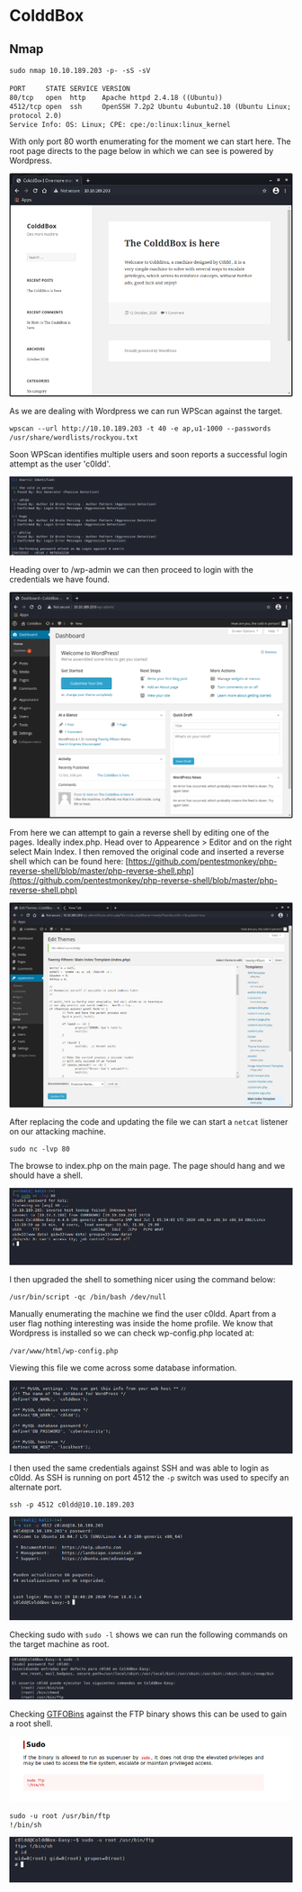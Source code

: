 # ColddBox

## Nmap

```
sudo nmap 10.10.189.203 -p- -sS -sV

PORT     STATE SERVICE VERSION
80/tcp   open  http    Apache httpd 2.4.18 ((Ubuntu))
4512/tcp open  ssh     OpenSSH 7.2p2 Ubuntu 4ubuntu2.10 (Ubuntu Linux; protocol 2.0)
Service Info: OS: Linux; CPE: cpe:/o:linux:linux_kernel
```

With only port 80 worth enumerating for the moment we can start here. The root page directs to the page below in which we can see is powered by Wordpress.

![](<../../../.gitbook/assets/image (1284).png>)

As we are dealing with Wordpress we can run WPScan against the target.

```
wpscan --url http://10.10.189.203 -t 40 -e ap,u1-1000 --passwords /usr/share/wordlists/rockyou.txt
```

Soon WPScan identifies multiple users and soon reports a successful login attempt as the user 'c0ldd'.

![](<../../../.gitbook/assets/image (1285).png>)

Heading over to /wp-admin we can then proceed to login with the credentials we have found.

![](<../../../.gitbook/assets/image (1286).png>)

From here we can attempt to gain a reverse shell by editing one of the pages. Ideally index.php. Head over to Appearence > Editor and on the right select Main Index. I then removed the original code and inserted a reverse shell which can be found here: [https://github.com/pentestmonkey/php-reverse-shell/blob/master/php-reverse-shell.php](https://github.com/pentestmonkey/php-reverse-shell/blob/master/php-reverse-shell.php)

![](<../../../.gitbook/assets/image (1287).png>)

After replacing the code and updating the file we can start a `netcat` listener on our attacking machine.

```
sudo nc -lvp 80
```

The browse to index.php on the main page. The page should hang and we should have a shell.

![](<../../../.gitbook/assets/image (1288).png>)

I then upgraded the shell to something nicer using the command below:

```
/usr/bin/script -qc /bin/bash /dev/null
```

Manually enumerating the machine we find the user c0ldd. Apart from a user flag nothing interesting was inside the home profile. We know that Wordpress is installed so we can check wp-config.php located at:

`/var/www/html/wp-config.php`

Viewing this file we come across some database information.

![](<../../../.gitbook/assets/image (1289).png>)

I then used the same credentials against SSH and was able to login as c0ldd. As SSH is running on port 4512 the `-p` switch was used to specify an alternate port.

```
ssh -p 4512 c0ldd@10.10.189.203 
```

![](<../../../.gitbook/assets/image (1290).png>)

Checking sudo with `sudo -l` shows we can run the following commands on the target machine as root.

![](<../../../.gitbook/assets/image (1291) (1).png>)

Checking [GTFOBins](https://gtfobins.github.io/gtfobins/ftp/#sudo) against the FTP binary shows this can be used to gain a root shell.

![](<../../../.gitbook/assets/image (1292).png>)

```
sudo -u root /usr/bin/ftp
!/bin/sh
```

![](<../../../.gitbook/assets/image (1293).png>)
